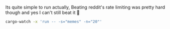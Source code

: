 Its quite simple to run actually,
Beating reddit's rate limiting was pretty hard though
and yes I can't still beat it 🤷

```bash
cargo-watch -x 'run -- -s="memes" -n="20"'
```
